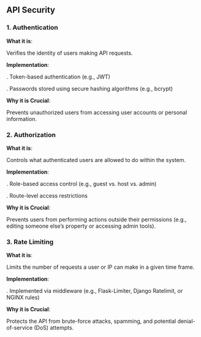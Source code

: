 ## API Security
 
### 1. Authentication

**What it is**:

Verifies the identity of users making API requests.

**Implementation**:

. Token-based authentication (e.g., JWT)

. Passwords stored using secure hashing algorithms (e.g., bcrypt)

**Why it is Crucial**:

Prevents unauthorized users from accessing user accounts or personal information.

### 2. Authorization

**What it is**:

Controls what authenticated users are allowed to do within the system.

**Implementation**:

. Role-based access control (e.g., guest vs. host vs. admin)

. Route-level access restrictions

**Why it is Crucial**:

Prevents users from performing actions outside their permissions (e.g., editing someone else’s property or accessing admin tools).

### 3. Rate Limiting

**What it is**:

Limits the number of requests a user or IP can make in a given time frame.

**Implementation**:

. Implemented via middleware (e.g., Flask-Limiter, Django Ratelimit, or NGINX rules)

**Why it is Crucial**:

Protects the API from brute-force attacks, spamming, and potential denial-of-service (DoS) attempts.

